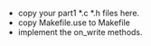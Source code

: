 - copy your part1 *.c *.h files here.
- copy Makefile.use to Makefile
- implement the on_write methods.
